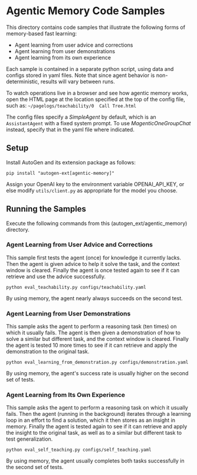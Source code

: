 # Agentic Memory Code Samples

This directory contains code samples that illustrate the following forms of memory-based fast learning:
* Agent learning from user advice and corrections
* Agent learning from user demonstrations
* Agent learning from its own experience

Each sample is contained in a separate python script, using data and configs stored in yaml files.
Note that since agent behavior is non-deterministic, results will vary between runs.

To watch operations live in a browser and see how agentic memory works,
open the HTML page at the location specified at the top of the config file,
such as: `~/pagelogs/teachability/0  Call Tree.html`

The config files specify a _SimpleAgent_ by default, which is an `AssistantAgent` with a fixed system prompt.
To use _MagenticOneGroupChat_ instead, specify that in the yaml file where indicated.


## Setup

Install AutoGen and its extension package as follows:

`pip install "autogen-ext[agentic-memory]"`

Assign your OpenAI key to the environment variable OPENAI_API_KEY,
or else modify `utils/client.py` as appropriate for the model you choose.


## Running the Samples

Execute the following commands from this (autogen_ext/agentic_memory) directory.


### Agent Learning from User Advice and Corrections

This sample first tests the agent (once) for knowledge it currently lacks.
Then the agent is given advice to help it solve the task, and the context window is cleared.
Finally the agent is once tested again to see if it can retrieve and use the advice successfully.

`python eval_teachability.py configs/teachability.yaml`

By using memory, the agent nearly always succeeds on the second test.


### Agent Learning from User Demonstrations

This sample asks the agent to perform a reasoning task (ten times) on which it usually fails.
The agent is then given a demonstration of how to solve a similar but different task, and the context window is cleared.
Finally the agent is tested 10 more times to see if it can retrieve and apply the demonstration to the original task.

`python eval_learning_from_demonstration.py configs/demonstration.yaml`

By using memory, the agent's success rate is usually higher on the second set of tests.


### Agent Learning from Its Own Experience

This sample asks the agent to perform a reasoning task on which it usually fails.
Then the agent (running in the background) iterates through a learning loop in an effort to find a solution,
which it then stores as an insight in memory.
Finally the agent is tested again to see if it can retrieve and apply the insight to the original task,
as well as to a similar but different task to test generalization.

`python eval_self_teaching.py configs/self_teaching.yaml`

By using memory, the agent usually completes both tasks successfully in the second set of tests.
